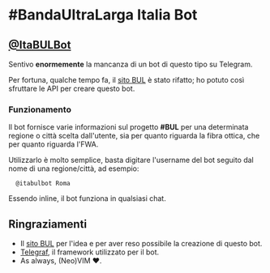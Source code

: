 # #BandaUltraLarga Italia Bot 

## [@ItaBULBot](http://telegram.me/itabulbot)


Sentivo **enormemente** la mancanza di un bot di questo tipo su Telegram.

Per fortuna, qualche tempo fa, il [sito BUL](http://bandaultralarga.italia.it)
è stato rifatto; ho potuto così sfruttare le API per creare questo bot.

### Funzionamento

Il bot fornisce varie informazioni sul progetto **#BUL** per una determinata
regione o città scelta dall'utente, sia per quanto riguarda la fibra ottica,
che per quanto riguarda l'FWA.

Utilizzarlo è molto semplice, basta digitare l'username del bot seguito dal
nome di una regione/città, ad esempio:

```
  @itabulbot Roma
```

Essendo inline, il bot funziona in qualsiasi chat.

## Ringraziamenti
- Il [sito BUL](http://bandaultralarga.italia.it) per l'idea e per aver reso
  possibile la creazione di questo bot.
- [Telegraf](https://github.com/telegraf/telegraf), il framework utilizzato
per il bot.
- As always, (Neo)VIM ❤️.

